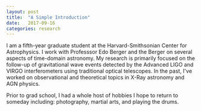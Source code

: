 ```yaml
---
layout: post
title:  "A Simple Introduction"
date:   2017-09-16
categories: research
---
```


I am a fifth-year graduate student at the Harvard-Smithsonian Center for Astrophysics. I work with Professsor Edo Berger and the Berger on several aspects of time-domain astronomy. My research is primarily focused on the follow-up of gravitational wave events detected by the Advanced LIGO and VIRGO interferometers using traditional optical telescopes. In the past, I've worked on observational and theoretical topics in X-Ray astronomy and AGN physics.

Prior to grad school, I had a whole host of hobbies I hope to return to someday including: photography, martial arts, and playing the drums.
